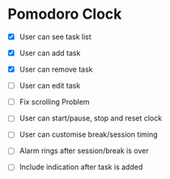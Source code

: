 # Pomodoro Clock

- [x] User can see task list
- [x] User can add task
- [x] User can remove task
- [ ] User can edit task
- [ ] Fix scrolling Problem
- [ ] User can start/pause, stop and reset clock
- [ ] User can customise break/session timing
      <br>

- [ ] Alarm rings after session/break is over
- [ ] Include indication after task is added
